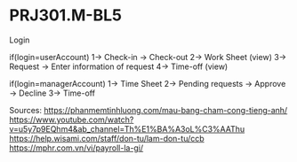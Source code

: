 # PRJ301.M-BL5

Login

if(login=userAccount)    1-> Check-in  -> Check-out
                         2-> Work Sheet (view)
                         3-> Request  -> Enter information of request
                         4-> Time-off (view)
                         
if(login=managerAccount) 1-> Time Sheet
                         2-> Pending requests -> Approve
                                             -> Decline 
                         3-> Time-off
                         
                         
                         
                         
                         
                         

                         
                         
Sources: 
https://phanmemtinhluong.com/mau-bang-cham-cong-tieng-anh/           
https://www.youtube.com/watch?v=u5y7p9EQhm4&ab_channel=Th%E1%BA%A3oL%C3%AAThu
https://help.wisami.com/staff/don-tu/lam-don-tu/ccb
https://mphr.com.vn/vi/payroll-la-gi/
